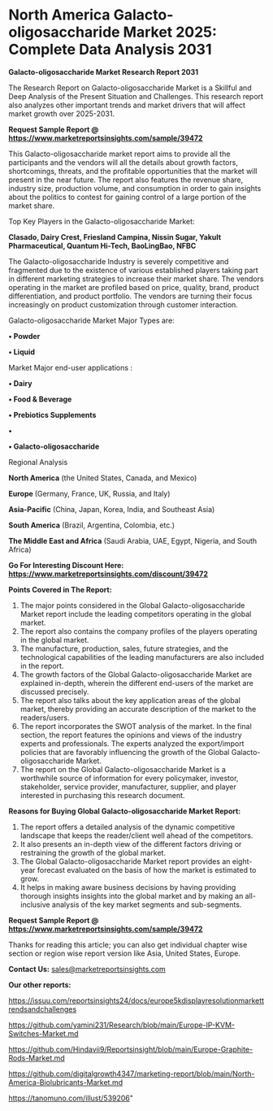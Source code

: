 # North America Galacto-oligosaccharide Market 2025: Complete Data Analysis 2031

<strong>Galacto-oligosaccharide Market Research Report 2031</strong>

The Research Report on Galacto-oligosaccharide Market is a Skillful and Deep Analysis of the Present Situation and Challenges. This research report also analyzes other important trends and market drivers that will affect market growth over 2025-2031.

<strong>Request Sample Report @ <a href=https://www.marketreportsinsights.com/sample/39472>https://www.marketreportsinsights.com/sample/39472</a></strong>

This Galacto-oligosaccharide market report aims to provide all the participants and the vendors will all the details about growth factors, shortcomings, threats, and the profitable opportunities that the market will present in the near future. The report also features the revenue share, industry size, production volume, and consumption in order to gain insights about the politics to contest for gaining control of a large portion of the market share.

Top Key Players in the Galacto-oligosaccharide Market:

<strong>Clasado, Dairy Crest, Friesland Campina, Nissin Sugar, Yakult Pharmaceutical, Quantum Hi-Tech, BaoLingBao, NFBC</strong>

The Galacto-oligosaccharide Industry is severely competitive and fragmented due to the existence of various established players taking part in different marketing strategies to increase their market share. The vendors operating in the market are profiled based on price, quality, brand, product differentiation, and product portfolio. The vendors are turning their focus increasingly on product customization through customer interaction.

Galacto-oligosaccharide Market Major Types are:

<strong>•  Powder

•  Liquid</strong>

Market Major end-user applications :

<strong>•  Dairy

•  Food & Beverage

•  Prebiotics Supplements

•  

•  Galacto-oligosaccharide</strong>

Regional Analysis

</u><strong><b>North America</b></strong> (the United States, Canada, and Mexico)

<strong><b>Europe </b></strong>(Germany, France, UK, Russia, and Italy)

<strong><b>Asia-Pacific</b></strong> (China, Japan, Korea, India, and Southeast Asia)

<strong><b>South America</b></strong> (Brazil, Argentina, Colombia, etc.)

<strong><b>The Middle East and Africa</b></strong> (Saudi Arabia, UAE, Egypt, Nigeria, and South Africa)

<strong>Go For Interesting Discount Here: <a href=https://www.marketreportsinsights.com/discount/39472>https://www.marketreportsinsights.com/discount/39472</a></strong>

<strong>Points Covered in The Report:</strong>
<ol>
  <li>The major points considered in the Global Galacto-oligosaccharide Market report include the leading competitors operating in the global market.</li>
  <li>The report also contains the company profiles of the players operating in the global market.</li>
  <li>The manufacture, production, sales, future strategies, and the technological capabilities of the leading manufacturers are also included in the report.</li>
  <li>The growth factors of the Global Galacto-oligosaccharide Market are explained in-depth, wherein the different end-users of the market are discussed precisely.</li>
  <li>The report also talks about the key application areas of the global market, thereby providing an accurate description of the market to the readers/users.</li>
  <li>The report incorporates the SWOT analysis of the market. In the final section, the report features the opinions and views of the industry experts and professionals. The experts analyzed the export/import policies that are favorably influencing the growth of the Global Galacto-oligosaccharide Market.</li>
  <li>The report on the Global Galacto-oligosaccharide Market is a worthwhile source of information for every policymaker, investor, stakeholder, service provider, manufacturer, supplier, and player interested in purchasing this research document.</li>
</ol>
<strong>Reasons for Buying Global Galacto-oligosaccharide Market Report:</strong>

<ol>
  <li>The report offers a detailed analysis of the dynamic competitive landscape that keeps the reader/client well ahead of the competitors.</li>
  <li>It also presents an in-depth view of the different factors driving or restraining the growth of the global market.</li>
  <li>The Global Galacto-oligosaccharide Market report provides an eight-year forecast evaluated on the basis of how the market is estimated to grow.</li>
  <li>It helps in making aware business decisions by having providing thorough insights insights into the global market and by making an all-inclusive analysis of the key market segments and sub-segments.</li>
</ol>
<strong>Request Sample Report @ <a href=https://www.marketreportsinsights.com/sample/39472>https://www.marketreportsinsights.com/sample/39472</a></strong>


Thanks for reading this article; you can also get individual chapter wise section or region wise report version like Asia, United States, Europe.

<strong>Contact Us:</strong>
sales@marketreportsinsights.com

<strong>Our other reports:</strong>

<a href=https://issuu.com/reportsinsights24/docs/europe5kdisplayresolutionmarkettrendsandchallenges>https://issuu.com/reportsinsights24/docs/europe5kdisplayresolutionmarkettrendsandchallenges</a>

<a href=https://github.com/yamini231/Research/blob/main/Europe-IP-KVM-Switches-Market.md>https://github.com/yamini231/Research/blob/main/Europe-IP-KVM-Switches-Market.md</a>

<a href=https://github.com/Hindavii9/Reportsinsight/blob/main/Europe-Graphite-Rods-Market.md>https://github.com/Hindavii9/Reportsinsight/blob/main/Europe-Graphite-Rods-Market.md</a>

<a href=https://github.com/digitalgrowth4347/marketing-report/blob/main/North-America-Biolubricants-Market.md>https://github.com/digitalgrowth4347/marketing-report/blob/main/North-America-Biolubricants-Market.md</a>

<a href=https://tanomuno.com/illust/539206>https://tanomuno.com/illust/539206</a>"
